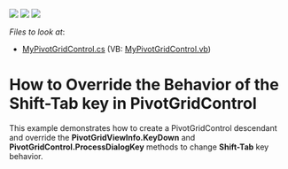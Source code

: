 <!-- default badges list -->
![](https://img.shields.io/endpoint?url=https://codecentral.devexpress.com/api/v1/VersionRange/128582239/13.1.4%2B)
[![](https://img.shields.io/badge/Open_in_DevExpress_Support_Center-FF7200?style=flat-square&logo=DevExpress&logoColor=white)](https://supportcenter.devexpress.com/ticket/details/E1555)
[![](https://img.shields.io/badge/📖_How_to_use_DevExpress_Examples-e9f6fc?style=flat-square)](https://docs.devexpress.com/GeneralInformation/403183)
<!-- default badges end -->
<!-- default file list -->
*Files to look at*:

* [MyPivotGridControl.cs](./CS/Q200703/MyPivotGridControl.cs) (VB: [MyPivotGridControl.vb](./VB/Q200703/MyPivotGridControl.vb))
<!-- default file list end -->
# How to Override the Behavior of the Shift-Tab key in PivotGridControl


This example demonstrates how to create a PivotGridControl descendant and override the **PivotGridViewInfo.KeyDown** and **PivotGridControl.ProcessDialogKey** methods to change **Shift-Tab** key behavior.
